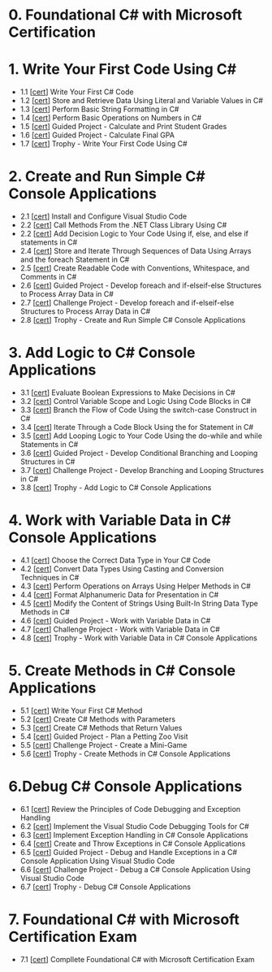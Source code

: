 # 0. Foundational C# with Microsoft Certification
# 1. Write Your First Code Using C#
- 1.1 [[cert](https://learn.microsoft.com/en-us/users/tonyphung-1698/achievements/qsqf6t3e)] Write Your First C# Code
- 1.2 [[cert](https://learn.microsoft.com/en-us/users/tonyphung-1698/achievements/fmfggefx)] Store and Retrieve Data Using Literal and Variable Values in C#
- 1.3 [[cert](https://learn.microsoft.com/en-us/users/tonyphung-1698/achievements/yey9efwr)] Perform Basic String Formatting in C#
- 1.4 [[cert](https://learn.microsoft.com/en-us/users/tonyphung-1698/achievements/pgk6kjl4)] Perform Basic Operations on Numbers in C#
- 1.5 [[cert](https://learn.microsoft.com/en-us/users/tonyphung-1698/achievements/378znjkh)] Guided Project - Calculate and Print Student Grades
- 1.6 [[cert](https://learn.microsoft.com/en-us/users/TONYPHUNG-1698/achievements/9R3ANKPU)] Guided Project - Calculate Final GPA
- 1.7 [[cert](https://learn.microsoft.com/en-us/users/tonyphung-1698/achievements/fqyezltx)] Trophy - Write Your First Code Using C#

# 2. Create and Run Simple C# Console Applications
- 2.1 [[cert](https://learn.microsoft.com/en-us/users/tonyphung-1698/achievements/fqye2bex)] Install and Configure Visual Studio Code
- 2.2 [[cert](https://learn.microsoft.com/en-us/users/tonyphung-1698/achievements/zdvjceq2)] Call Methods From the .NET Class Library Using C#
- 2.2 [[cert](https://learn.microsoft.com/en-us/users/TONYPHUNG-1698/achievements/46BCNZBK)] Add Decision Logic to Your Code Using if, else, and else if statements in C#
- 2.4 [[cert]()] Store and Iterate Through Sequences of Data Using Arrays and the foreach Statement in C#
- 2.5 [[cert]()] Create Readable Code with Conventions, Whitespace, and Comments in C#
- 2.6 [[cert]()] Guided Project - Develop foreach and if-elseif-else Structures to Process Array Data in C#
- 2.7 [[cert]()] Challenge Project - Develop foreach and if-elseif-else Structures to Process Array Data in C#
- 2.8 [[cert]()] Trophy - Create and Run Simple C# Console Applications

# 3. Add Logic to C# Console Applications
- 3.1 [[cert]()] Evaluate Boolean Expressions to Make Decisions in C#
- 3.2 [[cert]()] Control Variable Scope and Logic Using Code Blocks in C#
- 3.3 [[cert]()] Branch the Flow of Code Using the switch-case Construct in C#
- 3.4 [[cert]()] Iterate Through a Code Block Using the for Statement in C#
- 3.5 [[cert]()] Add Looping Logic to Your Code Using the do-while and while Statements in C#
- 3.6 [[cert]()] Guided Project - Develop Conditional Branching and Looping Structures in C#
- 3.7 [[cert]()] Challenge Project - Develop Branching and Looping Structures in C#
- 3.8 [[cert]()] Trophy - Add Logic to C# Console Applications

# 4. Work with Variable Data in C# Console Applications
- 4.1 [[cert]()] Choose the Correct Data Type in Your C# Code
- 4.2 [[cert]()] Convert Data Types Using Casting and Conversion Techniques in C#
- 4.3 [[cert]()] Perform Operations on Arrays Using Helper Methods in C#
- 4.4 [[cert]()] Format Alphanumeric Data for Presentation in C#
- 4.5 [[cert]()] Modify the Content of Strings Using Built-In String Data Type Methods in C#
- 4.6 [[cert]()] Guided Project - Work with Variable Data in C#
- 4.7 [[cert]()] Challenge Project - Work with Variable Data in C#
- 4.8 [[cert]()] Trophy - Work with Variable Data in C# Console Applications

# 5. Create Methods in C# Console Applications
- 5.1 [[cert]()] Write Your First C# Method
- 5.2 [[cert]()] Create C# Methods with Parameters
- 5.3 [[cert]()] Create C# Methods that Return Values
- 5.4 [[cert]()] Guided Project - Plan a Petting Zoo Visit
- 5.5 [[cert]()] Challenge Project - Create a Mini-Game
- 5.6 [[cert]()] Trophy - Create Methods in C# Console Applications

# 6.Debug C# Console Applications
- 6.1 [[cert](https://learn.microsoft.com/en-us/users/tonyphung-1698/achievements/378zbmgh)] Review the Principles of Code Debugging and Exception Handling
- 6.2 [[cert]()] Implement the Visual Studio Code Debugging Tools for C#
- 6.3 [[cert]()] Implement Exception Handling in C# Console Applications
- 6.4 [[cert]()] Create and Throw Exceptions in C# Console Applications
- 6.5 [[cert]()] Guided Project - Debug and Handle Exceptions in a C# Console Application Using Visual Studio Code
- 6.6 [[cert]()] Challenge Project - Debug a C# Console Application Using Visual Studio Code
- 6.7 [[cert]()] Trophy - Debug C# Console Applications

# 7. Foundational C# with Microsoft Certification Exam
- 7.1 [[cert]()] Compllete Foundational C# with Microsoft Certification Exam
